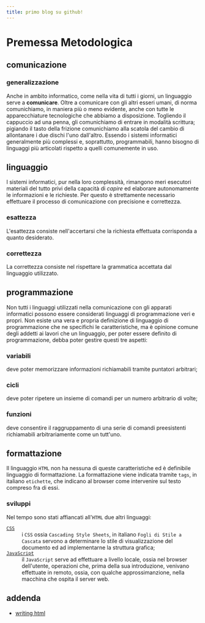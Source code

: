 ```yaml
---
title: primo blog su github!
---
```


# Premessa Metodologica

## comunicazione

### generalizzazione
Anche in ambito informatico, come nella vita di tutti i giorni, un linguaggio serve a <strong>comunicare</strong>. Oltre a comunicare con gli altri esseri umani, di norma comunichiamo, in maniera più o meno evidente, anche con tutte le apparecchiature tecnologiche che abbiamo a disposizione. Togliendo il cappuccio ad una penna, gli comunichiamo di entrare in modalità scrittura; pigiando il tasto della frizione comunichiamo alla scatola del cambio di allontanare i due dischi l'uno dall'altro.
Essendo i sistemi informatici generalmente più complessi e, soprattutto, programmabili, hanno bisogno di linguaggi più articolati rispetto a quelli comunemente in uso.

## linguaggio
I sistemi informatici, pur nella loro complessità, rimangono meri esecutori materiali del tutto privi della capacità di <em>capire</em> ed elaborare autonomamente le informazioni e le richieste. Per questo è strettamente necessario effettuare il processo di comunicazione con precisione e correttezza.

### esattezza
L'esattezza consiste nell'accertarsi che la richiesta effettuata corrisponda a quanto desiderato.

### correttezza
La correttezza consiste nel rispettare la grammatica accettata dal linguaggio utilizzato.

## programmazione
Non tutti i linguaggi utilizzati nella comunicazione con gli apparati informatici possono essere considerati linguaggi di programmazione veri e propri. Non esiste una vera e propria definizione di linguaggio di programmazione che ne specifichi le caratteristiche, ma è opinione comune degli addetti ai lavori che un linguaggio, per poter essere definito di programmazione, debba poter gestire questi tre aspetti:

### variabili
deve poter memorizzare informazioni richiamabili tramite puntatori arbitrari;

### cicli
deve poter ripetere un insieme di comandi per un numero arbitrario di volte;

### funzioni
deve consentire il raggruppamento di una serie di comandi preesistenti richiamabili arbitrariamente come un tutt'uno.

## formattazione
Il linguaggio <code>HTML</code> non ha nessuna di queste caratteristiche ed è definibile linguaggio di formattazione. La formattazione viene indicata tramite <code>tags</code>, in italiano <code>etichette</code>, che indicano al browser come intervenire sul testo compreso fra di essi.

### sviluppi
Nel tempo sono stati affiancati all'<code>HTML</code> due altri linguaggi:</p>
<dl>
  <dt><a href="https://www.w3schools.com/css/css_intro.asp" target="_blank"><code>CSS</code></a></dt>
    <dd>
        i <code>CSS</code> ossia <code>Cascading Style Sheets</code>, in italiano <code>Fogli di Stile a Cascata</code> servono a determinare lo stile di visualizzazione del documento ed ad implementarne la struttura grafica;
    </dd>
    <dt><a href="https://www.w3schools.com/js/default.asp" target="_blank"><code>JavaScript</code></a></dt>
    <dd>
      il <code>JavaScript</code> serve ad effettuare a livello locale, ossia nel browser dell'utente, operazioni che, prima della sua introduzione, venivano effettuate in remoto, ossia, con qualche approssimanzione, nella macchina che ospita il server web.
    </dd>
</dl>

 ## addenda
 - <a href="https://web.archive.org/web/20070812133549/http://zircon.mcli.dist.maricopa.edu/writinghtml_it/tut/index.html" target="_blank">writing html</a></li>
